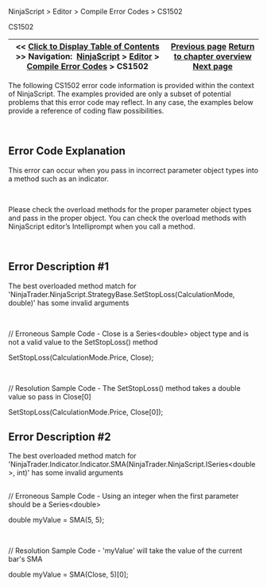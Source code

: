 ﻿


NinjaScript \> Editor \> Compile Error Codes \> CS1502






















CS1502







| \<\< [Click to Display Table of Contents](cs1502.md) \>\> **Navigation:**     [NinjaScript](ninjascript.md) \> [Editor](editor.md) \> [Compile Error Codes](compile_error_codes.md) \> CS1502 | [Previous page](cs1501.md) [Return to chapter overview](compile_error_codes.md) [Next page](cs1503.md) |
| --- | --- |











The following CS1502 error code information is provided within the context of NinjaScript. The examples provided are only a subset of potential problems that this error code may reflect. In any case, the examples below provide a reference of coding flaw possibilities.


 


## Error Code Explanation


This error can occur when you pass in incorrect parameter object types into a method such as an indicator.


 


Please check the overload methods for the proper parameter object types and pass in the proper object. You can check the overload methods with NinjaScript editor’s Intelliprompt when you call a method.


 


## Error Description \#1 
The best overloaded method match for 'NinjaTrader.NinjaScript.StrategyBase.SetStopLoss(CalculationMode, double)' has some invalid arguments


 


// Erroneous Sample Code \- Close is a Series\<double\> object type and is not a valid value to the SetStopLoss() method


SetStopLoss(CalculationMode.Price, Close);


 


// Resolution Sample Code \- The SetStopLoss() method takes a double value so pass in Close\[0]


SetStopLoss(CalculationMode.Price, Close\[0]);


## 


## Error Description \#2 
The best overloaded method match for 'NinjaTrader.Indicator.Indicator.SMA(NinjaTrader.NinjaScript.ISeries\<double\>, int)' has some invalid arguments


## 


// Erroneous Sample Code \- Using an integer when the first parameter should be a Series\<double\>


double myValue \= SMA(5, 5\);


 


// Resolution Sample Code \- 'myValue' will take the value of the current bar's SMA


double myValue \= SMA(Close, 5\)\[0];








